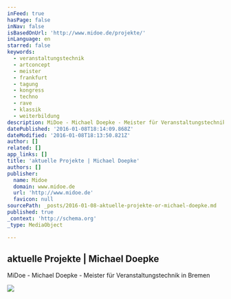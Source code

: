 ```yaml
---
inFeed: true
hasPage: false
inNav: false
isBasedOnUrl: 'http://www.midoe.de/projekte/'
inLanguage: en
starred: false
keywords:
  - veranstaltungstechnik
  - artconcept
  - meister
  - frankfurt
  - tagung
  - kongress
  - techno
  - rave
  - klassik
  - weiterbildung
description: MiDoe - Michael Doepke - Meister für Veranstaltungstechnik in Bremen
datePublished: '2016-01-08T18:14:09.868Z'
dateModified: '2016-01-08T18:13:50.821Z'
author: []
related: []
app_links: []
title: 'aktuelle Projekte | Michael Doepke'
authors: []
publisher:
  name: Midoe
  domain: www.midoe.de
  url: 'http://www.midoe.de'
  favicon: null
sourcePath: _posts/2016-01-08-aktuelle-projekte-or-michael-doepke.md
published: true
_context: 'http://schema.org'
_type: MediaObject

---
```

<article style=""><h1>aktuelle Projekte | Michael Doepke</h1><p>MiDoe - Michael Doepke - Meister für Veranstaltungstechnik in Bremen</p><img src="https://s3-us-west-2.amazonaws.com/the-grid-img/p/a0389ea02a49b86ca13797b5dea8c57cc7e6573d.jpg" /></article>